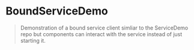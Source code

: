 # BoundServiceDemo
> Demonstration of a bound service client simliar to the ServiceDemo repo but components can interact with the service instead of just starting it.
